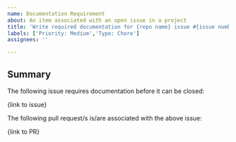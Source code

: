 ```yaml
---
name: Documentation Requirement
about: An item associated with an open issue in a project
title: 'Write required documentation for {repo name} issue #{issue number} (short description of issue)'
labels: ['Priority: Medium','Type: Chore']
assignees: ''

---
```


## Summary

The following issue requires documentation before it can be closed:

{link to issue}

The following pull request/s is/are associated with the above issue:

{link to PR}
